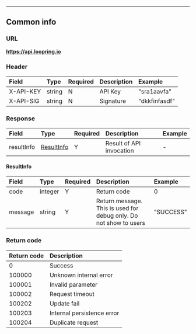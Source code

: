 ---

## Common info

### URL

**https://api.loopring.io**

### Header

| Field |  Type | Required | Description | Example |
| :---- | :---- | :---- |   :----   |  :--- |
| X-API-KEY | string | N | API Key | "sra1aavfa" |
| X-API-SIG | string | N | Signature | "dkkfinfasdf" |

### Response

| Field |  Type | Required | Description | Example |
| :---- | :---- | :---- | :---- | :---- |
| resultInfo | <a href="#ResultInfo">ResultInfo</a> | Y | Result of API invocation | - |

#### ResultInfo
<span id="ResultInfo"></span>

| Field |  Type | Required | Description | Example |
| :---- | :---- | :---- |   :----   |  :--- |
| code | integer | Y | Return code | 0 |
| message | string | Y | Return message.  This is used for debug only. Do not show to users | "SUCCESS" |


### Return code
| Return code | Description |
| :---- | :---- |
| 0 | Success |
| 100000 | Unknown internal error |
| 100001 | Invalid parameter |
| 100002 | Request timeout |
| 100202 | Update fail |
| 100203 | Internal persistence error |
| 100204 | Duplicate request |
